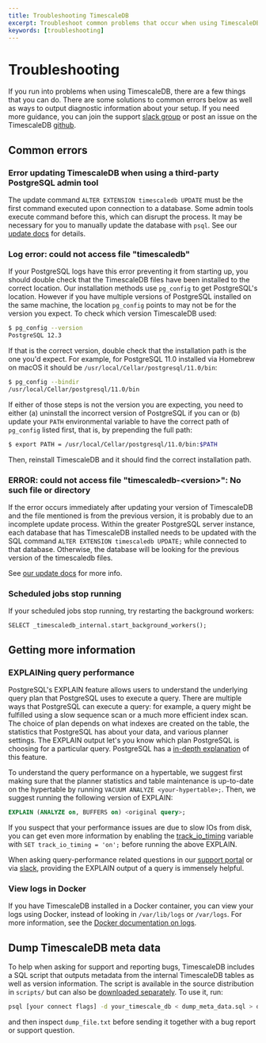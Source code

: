 ```yaml
---
title: Troubleshooting TimescaleDB
excerpt: Troubleshoot common problems that occur when using TimescaleDB
keywords: [troubleshooting]
---
```


# Troubleshooting

If you run into problems when using TimescaleDB, there are a few things that you
can do. There are some solutions to common errors below as well as ways to output
diagnostic information about your setup. If you need more guidance, you can join
the support [slack group][slack] or post an issue on the TimescaleDB [github][].

## Common errors

### Error updating TimescaleDB when using a third-party PostgreSQL admin tool

The update command `ALTER EXTENSION timescaledb UPDATE` must be the first command
executed upon connection to a database. Some admin tools execute command before
this, which can disrupt the process. It may be necessary for you to manually update
the database with `psql`.  See our [update docs][update-db] for details.

###  Log error: could not access file "timescaledb"

If your PostgreSQL logs have this error preventing it from starting up,
you should double check that the TimescaleDB files have been installed
to the correct location. Our installation methods use `pg_config` to
get PostgreSQL's location. However if you have multiple versions of
PostgreSQL installed on the same machine, the location `pg_config`
points to may not be for the version you expect. To check which
version TimescaleDB used:

```bash
$ pg_config --version
PostgreSQL 12.3
```

If that is the correct version, double check that the installation path is
the one you'd expect. For example, for PostgreSQL 11.0 installed via
Homebrew on macOS it should be `/usr/local/Cellar/postgresql/11.0/bin`:

```bash
$ pg_config --bindir
/usr/local/Cellar/postgresql/11.0/bin
```

If either of those steps is not the version you are expecting, you need
to either (a) uninstall the incorrect version of PostgreSQL if you can or
(b) update your `PATH` environmental variable to have the correct
path of `pg_config` listed first, that is, by prepending the full path:

```bash
$ export PATH = /usr/local/Cellar/postgresql/11.0/bin:$PATH
```
Then, reinstall TimescaleDB and it should find the correct installation
path.

### ERROR: could not access file "timescaledb-\<version\>": No such file or directory

If the error occurs immediately after updating your version of TimescaleDB and
the file mentioned is from the previous version, it is probably due to an incomplete
update process. Within the greater PostgreSQL server instance, each
database that has TimescaleDB installed needs to be updated with the SQL command
`ALTER EXTENSION timescaledb UPDATE;` while connected to that database. Otherwise,
the database will be looking for the previous version of the timescaledb files.

See [our update docs][update-db] for more info.

### Scheduled jobs stop running
If your scheduled jobs stop running, try restarting the background workers:
```
SELECT _timescaledb_internal.start_background_workers();
```

## Getting more information

###  EXPLAINing query performance

PostgreSQL's EXPLAIN feature allows users to understand the underlying query
plan that PostgreSQL uses to execute a query. There are multiple ways that
PostgreSQL can execute a query: for example, a query might be fulfilled using a
slow sequence scan or a much more efficient index scan. The choice of plan
depends on what indexes are created on the table, the statistics that PostgreSQL
has about your data, and various planner settings. The EXPLAIN output let's you
know which plan PostgreSQL is choosing for a particular query. PostgreSQL has a
[in-depth explanation][using explain] of this feature.

To understand the query performance on a hypertable, we suggest first
making sure that the planner statistics and table maintenance is up-to-date on the hypertable
by running `VACUUM ANALYZE <your-hypertable>;`. Then, we suggest running the
following version of EXPLAIN:

```sql
EXPLAIN (ANALYZE on, BUFFERS on) <original query>;
```

If you suspect that your performance issues are due to slow IOs from disk, you
can get even more information by enabling the
[track\_io\_timing][track_io_timing] variable with `SET track_io_timing = 'on';`
before running the above EXPLAIN.

When asking query-performance related questions in our [support portal][]
or via [slack][], providing the EXPLAIN output of a
query is immensely helpful.

### View logs in Docker
If you have TimescaleDB installed in a Docker container, you can view your logs
using Docker, instead of looking in `/var/lib/logs` or `/var/logs`. For more
information, see the [Docker documentation on logs][docker-logs].

## Dump TimescaleDB meta data

To help when asking for support and reporting bugs,
TimescaleDB includes a SQL script that outputs metadata
from the internal TimescaleDB tables as well as version information.
The script is available in the source distribution in `scripts/`
but can also be [downloaded separately][].
To use it, run:

```bash
psql [your connect flags] -d your_timescale_db < dump_meta_data.sql > dumpfile.txt
```

and then inspect `dump_file.txt` before sending it together with a bug report or support question.

[docker-logs]: https://docs.docker.com/config/containers/logging/
[downloaded separately]: https://raw.githubusercontent.com/timescale/timescaledb/master/scripts/dump_meta_data.sql
[github]: https://github.com/timescale/timescaledb/issues
[slack]: https://slack.timescale.com/
[support portal]: https://www.timescale.com/support
[track_io_timing]: https://www.postgresql.org/docs/current/static/runtime-config-statistics.html#GUC-TRACK-IO-TIMING
[update-db]: /timescaledb/:currentVersion:/how-to-guides/upgrades/
[using explain]: https://www.postgresql.org/docs/current/static/using-explain.html
